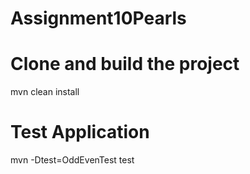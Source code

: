 # Assignment10Pearls
 
# Clone and build the project
mvn clean install

# Test Application
mvn -Dtest=OddEvenTest test
